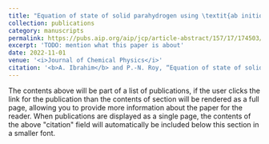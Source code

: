 ```yaml
---
title: "Equation of state of solid parahydrogen using \textit{ab initio} two-body and three-body interaction potentials"
collection: publications
category: manuscripts
permalink: https://pubs.aip.org/aip/jcp/article-abstract/157/17/174503/2842312/Equation-of-state-of-solid-parahydrogen-using-ab?redirectedFrom=fulltext
excerpt: 'TODO: mention what this paper is about'
date: 2022-11-01
venue: '<i>Journal of Chemical Physics</i>'
citation: '<b>A. Ibrahim</b> and P.-N. Roy, “Equation of state of solid parahydrogen using <i>ab initio</i> two-body and three-body interaction potentials”, <i>J. Chem. Phys.</i> <b>157</b>, 174503 (2022).'
---
```


The contents above will be part of a list of publications, if the user clicks the link for the publication than the contents of section will be rendered as a full page, allowing you to provide more information about the paper for the reader. When publications are displayed as a single page, the contents of the above "citation" field will automatically be included below this section in a smaller font.
